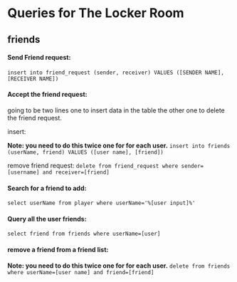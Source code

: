 # Queries for The Locker Room

## friends 

#### Send Friend request:

`insert into friend_request (sender, receiver) VALUES ([SENDER NAME], [RECEIVER NAME])`

#### Accept the friend request:

going to be two lines one to insert data in the table the other one to delete the friend request.

insert:

 **Note: you need to do this twice one for for each user.**
`insert into friends (userName, friend) VALUES ([user name], [friend])`

remove friend request:
`delete from friend_request where sender=[username] and receiver=[friend]`

#### Search for a friend to add:

`select userName from player where userName='%[user input]%'`

#### Query all the user friends:

`select friend from friends where userName=[user]`


#### remove a friend from a friend list:

 **Note: you need to do this twice one for for each user.**
`delete from friends where userName=[user name] and friend=[friend]`

